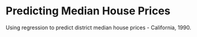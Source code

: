 # Predicting Median House Prices
Using regression to predict district median house prices - California, 1990.

